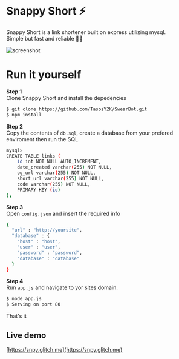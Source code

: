 # Snappy Short ⚡

Snappy Short is a link shortener built on express utilizing mysql.  
Simple but fast and reliable 💨💪

![screenshot](https://media.discordapp.net/attachments/609854271810306049/653322876824322049/Screenshot_1.png?width=1027&height=467)

# Run it yourself

**Step 1**  
Clone Snappy Short and install the depedencies
```sh
$ git clone https://github.com/TasosY2K/SwearBot.git
$ npm install
```
**Step 2**  
Copy the contents of `db.sql`, create a database from your prefered enviroment then run the SQL.
```sh
mysql> 
CREATE TABLE links (
    id int NOT NULL AUTO_INCREMENT,
    date_created varchar(255) NOT NULL,
    og_url varchar(255) NOT NULL,
    short_url varchar(255) NOT NULL,
    code varchar(255) NOT NULL,
    PRIMARY KEY (id)
);
```
**Step 3**  
Open `config.json` and insert the required info
```sh
{
  "url" : "http://yoursite",
  "database" : {
    "host" : "host",
    "user" : "user",
    "password" : "password",
    "database" : "database"
  }
}
 ```
 **Step 4**  
 Run `app.js` and navigate to yor sites domain.
 ```sh
 $ node app.js
 $ Serving on port 80 
 ```

That's it

## Live demo

[https://snpy.glitch.me](https://snpy.glitch.me)
